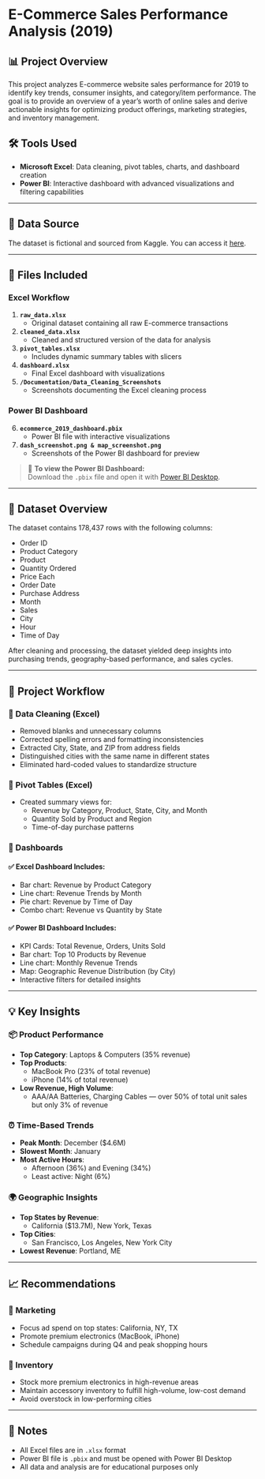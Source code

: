  # E-Commerce Sales Performance Analysis (2019)

## 📊 Project Overview

This project analyzes E-commerce website sales performance for 2019 to identify key trends, consumer insights, and category/item performance. The goal is to provide an overview of a year’s worth of online sales and derive actionable insights for optimizing product offerings, marketing strategies, and inventory management.

## 🛠 Tools Used

- **Microsoft Excel**: Data cleaning, pivot tables, charts, and dashboard creation  
- **Power BI**: Interactive dashboard with advanced visualizations and filtering capabilities

---

## 📁 Data Source

The dataset is fictional and sourced from Kaggle. You can access it [here](https://www.kaggle.com/datasets).

---

## 📂 Files Included

### Excel Workflow

1. **`raw_data.xlsx`**  
   - Original dataset containing all raw E-commerce transactions  
2. **`cleaned_data.xlsx`**  
   - Cleaned and structured version of the data for analysis  
3. **`pivot_tables.xlsx`**  
   - Includes dynamic summary tables with slicers  
4. **`dashboard.xlsx`**  
   - Final Excel dashboard with visualizations  
5. **`/Documentation/Data_Cleaning_Screenshots`**  
   - Screenshots documenting the Excel cleaning process

### Power BI Dashboard

6. **`ecommerce_2019_dashboard.pbix`**  
   - Power BI file with interactive visualizations  
7. **`dash_screenshot.png & map_screenshot.png`**  
   - Screenshots of the Power BI dashboard for preview

> 🧭 **To view the Power BI Dashboard:**  
> Download the `.pbix` file and open it with [Power BI Desktop](https://powerbi.microsoft.com/desktop/).

---

## 📌 Dataset Overview

The dataset contains 178,437 rows with the following columns:

- Order ID  
- Product Category  
- Product  
- Quantity Ordered  
- Price Each  
- Order Date  
- Purchase Address  
- Month  
- Sales  
- City  
- Hour  
- Time of Day  

After cleaning and processing, the dataset yielded deep insights into purchasing trends, geography-based performance, and sales cycles.

---

## 🔄 Project Workflow

### 🔹 Data Cleaning (Excel)

- Removed blanks and unnecessary columns  
- Corrected spelling errors and formatting inconsistencies  
- Extracted City, State, and ZIP from address fields  
- Distinguished cities with the same name in different states  
- Eliminated hard-coded values to standardize structure  

### 🔹 Pivot Tables (Excel)

- Created summary views for:  
  - Revenue by Category, Product, State, City, and Month  
  - Quantity Sold by Product and Region  
  - Time-of-day purchase patterns  

### 🔹 Dashboards

#### ✅ Excel Dashboard Includes:

- Bar chart: Revenue by Product Category  
- Line chart: Revenue Trends by Month  
- Pie chart: Revenue by Time of Day  
- Combo chart: Revenue vs Quantity by State  

#### ✅ Power BI Dashboard Includes:

- KPI Cards: Total Revenue, Orders, Units Sold  
- Bar chart: Top 10 Products by Revenue  
- Line chart: Monthly Revenue Trends  
- Map: Geographic Revenue Distribution (by City)  
- Interactive filters for detailed insights  

---

## 💡 Key Insights

### 📦 Product Performance

- **Top Category**: Laptops & Computers (35% revenue)  
- **Top Products**:  
  - MacBook Pro (23% of total revenue)  
  - iPhone (14% of total revenue)  
- **Low Revenue, High Volume**:  
  - AAA/AA Batteries, Charging Cables — over 50% of total unit sales but only 3% of revenue  

### ⏰ Time-Based Trends

- **Peak Month**: December ($4.6M)  
- **Slowest Month**: January  
- **Most Active Hours**:  
  - Afternoon (36%) and Evening (34%)  
  - Least active: Night (6%)  

### 🌍 Geographic Insights

- **Top States by Revenue**:  
  - California ($13.7M), New York, Texas  
- **Top Cities**:  
  - San Francisco, Los Angeles, New York City  
- **Lowest Revenue**: Portland, ME  

---

## 📈 Recommendations

### 🎯 Marketing

- Focus ad spend on top states: California, NY, TX  
- Promote premium electronics (MacBook, iPhone)  
- Schedule campaigns during Q4 and peak shopping hours  

### 🏪 Inventory

- Stock more premium electronics in high-revenue areas  
- Maintain accessory inventory to fulfill high-volume, low-cost demand  
- Avoid overstock in low-performing cities  

---

## 📎 Notes

- All Excel files are in `.xlsx` format  
- Power BI file is `.pbix` and must be opened with Power BI Desktop  
- All data and analysis are for educational purposes only  



